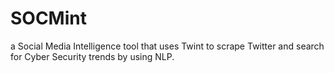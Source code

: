 # SOCMint

a Social Media Intelligence tool that uses Twint to scrape Twitter and search for Cyber Security trends by using NLP. 
